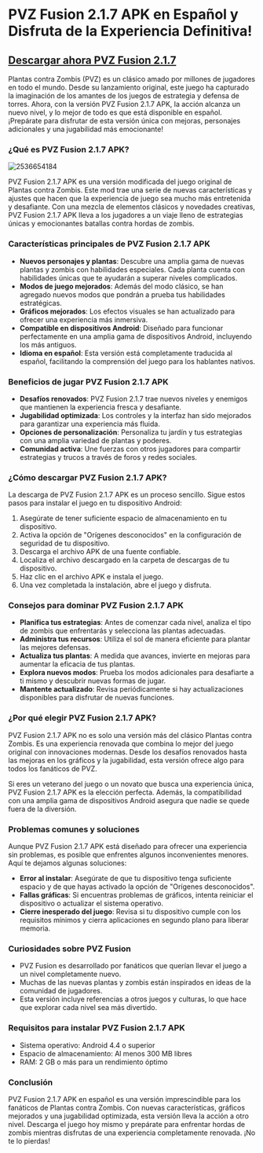 # **PVZ Fusion 2.1.7 APK en Español y Disfruta de la Experiencia Definitiva!**

## [Descargar ahora PVZ Fusion 2.1.7](https://bom.so/ZxkyBR)

Plantas contra Zombis (PVZ) es un clásico amado por millones de jugadores en todo el mundo. Desde su lanzamiento original, este juego ha capturado la imaginación de los amantes de los juegos de estrategia y defensa de torres. Ahora, con la versión PVZ Fusion 2.1.7 APK, la acción alcanza un nuevo nivel, y lo mejor de todo es que está disponible en español. ¡Prepárate para disfrutar de esta versión única con mejoras, personajes adicionales y una jugabilidad más emocionante!

### ¿Qué es PVZ Fusion 2.1.7 APK?

![2536654184](https://github.com/user-attachments/assets/f4f7882f-35ed-47d3-a036-224d806947b6)


PVZ Fusion 2.1.7 APK es una versión modificada del juego original de Plantas contra Zombis. Este mod trae una serie de nuevas características y ajustes que hacen que la experiencia de juego sea mucho más entretenida y desafiante. Con una mezcla de elementos clásicos y novedades creativas, PVZ Fusion 2.1.7 APK lleva a los jugadores a un viaje lleno de estrategias únicas y emocionantes batallas contra hordas de zombis.

### Características principales de PVZ Fusion 2.1.7 APK

- **Nuevos personajes y plantas**: Descubre una amplia gama de nuevas plantas y zombis con habilidades especiales. Cada planta cuenta con habilidades únicas que te ayudarán a superar niveles complicados.
- **Modos de juego mejorados**: Además del modo clásico, se han agregado nuevos modos que pondrán a prueba tus habilidades estratégicas.
- **Gráficos mejorados**: Los efectos visuales se han actualizado para ofrecer una experiencia más inmersiva.
- **Compatible en dispositivos Android**: Diseñado para funcionar perfectamente en una amplia gama de dispositivos Android, incluyendo los más antiguos.
- **Idioma en español**: Esta versión está completamente traducida al español, facilitando la comprensión del juego para los hablantes nativos.

### Beneficios de jugar PVZ Fusion 2.1.7 APK

- **Desafíos renovados**: PVZ Fusion 2.1.7 trae nuevos niveles y enemigos que mantienen la experiencia fresca y desafiante.
- **Jugabilidad optimizada**: Los controles y la interfaz han sido mejorados para garantizar una experiencia más fluida.
- **Opciones de personalización**: Personaliza tu jardín y tus estrategias con una amplia variedad de plantas y poderes.
- **Comunidad activa**: Une fuerzas con otros jugadores para compartir estrategias y trucos a través de foros y redes sociales.

### ¿Cómo descargar PVZ Fusion 2.1.7 APK?

La descarga de PVZ Fusion 2.1.7 APK es un proceso sencillo. Sigue estos pasos para instalar el juego en tu dispositivo Android:

1. Asegúrate de tener suficiente espacio de almacenamiento en tu dispositivo.
2. Activa la opción de "Orígenes desconocidos" en la configuración de seguridad de tu dispositivo.
3. Descarga el archivo APK de una fuente confiable.
4. Localiza el archivo descargado en la carpeta de descargas de tu dispositivo.
5. Haz clic en el archivo APK e instala el juego.
6. Una vez completada la instalación, abre el juego y disfruta.

### Consejos para dominar PVZ Fusion 2.1.7 APK

- **Planifica tus estrategias**: Antes de comenzar cada nivel, analiza el tipo de zombis que enfrentarás y selecciona las plantas adecuadas.
- **Administra tus recursos**: Utiliza el sol de manera eficiente para plantar las mejores defensas.
- **Actualiza tus plantas**: A medida que avances, invierte en mejoras para aumentar la eficacia de tus plantas.
- **Explora nuevos modos**: Prueba los modos adicionales para desafiarte a ti mismo y descubrir nuevas formas de jugar.
- **Mantente actualizado**: Revisa periódicamente si hay actualizaciones disponibles para disfrutar de nuevas funciones.

### ¿Por qué elegir PVZ Fusion 2.1.7 APK?

PVZ Fusion 2.1.7 APK no es solo una versión más del clásico Plantas contra Zombis. Es una experiencia renovada que combina lo mejor del juego original con innovaciones modernas. Desde los desafíos renovados hasta las mejoras en los gráficos y la jugabilidad, esta versión ofrece algo para todos los fanáticos de PVZ.


Si eres un veterano del juego o un novato que busca una experiencia única, PVZ Fusion 2.1.7 APK es la elección perfecta. Además, la compatibilidad con una amplia gama de dispositivos Android asegura que nadie se quede fuera de la diversión.

### Problemas comunes y soluciones

Aunque PVZ Fusion 2.1.7 APK está diseñado para ofrecer una experiencia sin problemas, es posible que enfrentes algunos inconvenientes menores. Aquí te dejamos algunas soluciones:

- **Error al instalar**: Asegúrate de que tu dispositivo tenga suficiente espacio y de que hayas activado la opción de "Orígenes desconocidos".
- **Fallas gráficas**: Si encuentras problemas de gráficos, intenta reiniciar el dispositivo o actualizar el sistema operativo.
- **Cierre inesperado del juego**: Revisa si tu dispositivo cumple con los requisitos mínimos y cierra aplicaciones en segundo plano para liberar memoria.

### Curiosidades sobre PVZ Fusion

- PVZ Fusion es desarrollado por fanáticos que querían llevar el juego a un nivel completamente nuevo.
- Muchas de las nuevas plantas y zombis están inspirados en ideas de la comunidad de jugadores.
- Esta versión incluye referencias a otros juegos y culturas, lo que hace que explorar cada nivel sea más divertido.

### Requisitos para instalar PVZ Fusion 2.1.7 APK

- Sistema operativo: Android 4.4 o superior
- Espacio de almacenamiento: Al menos 300 MB libres
- RAM: 2 GB o más para un rendimiento óptimo

### Conclusión

PVZ Fusion 2.1.7 APK en español es una versión imprescindible para los fanáticos de Plantas contra Zombis. Con nuevas características, gráficos mejorados y una jugabilidad optimizada, esta versión lleva la acción a otro nivel. Descarga el juego hoy mismo y prepárate para enfrentar hordas de zombis mientras disfrutas de una experiencia completamente renovada. ¡No te lo pierdas!

